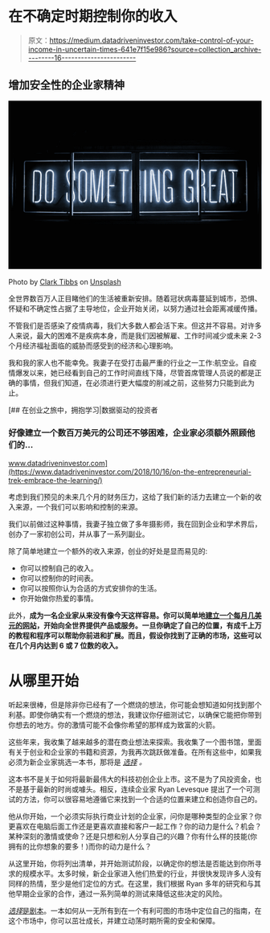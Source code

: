 # 在不确定时期控制你的收入

> 原文：<https://medium.datadriveninvestor.com/take-control-of-your-income-in-uncertain-times-641e7f15e986?source=collection_archive---------16----------------------->

## 增加安全性的企业家精神

![](img/ce0e534fed2fcc87d511686d32d41f91.png)

Photo by [Clark Tibbs](https://unsplash.com/@clarktibbs?utm_source=medium&utm_medium=referral) on [Unsplash](https://unsplash.com?utm_source=medium&utm_medium=referral)

全世界数百万人正目睹他们的生活被重新安排。随着冠状病毒蔓延到城市，恐惧、怀疑和不确定性占据了主导地位，企业开始关闭，以努力通过社会距离减缓传播。

不管我们是否感染了疫情病毒，我们大多数人都会活下来。但这并不容易。对许多人来说，最大的困难不是疾病本身，而是我们因被解雇、工作时间减少或未来 2-3 个月经济福祉面临的威胁而感受到的经济和心理影响。

我和我的家人也不能幸免。我妻子在受打击最严重的行业之一工作:航空业。自疫情爆发以来，她已经看到自己的工作时间直线下降，尽管首席管理人员说的都是正确的事情，但我们知道，在必须进行更大幅度的削减之前，这些努力只能到此为止。

[](https://www.datadriveninvestor.com/2018/10/16/on-the-entrepreneurial-trek-embrace-the-learning/) [## 在创业之旅中，拥抱学习|数据驱动的投资者

### 好像建立一个数百万美元的公司还不够困难，企业家必须额外照顾他们的…

www.datadriveninvestor.com](https://www.datadriveninvestor.com/2018/10/16/on-the-entrepreneurial-trek-embrace-the-learning/) 

考虑到我们预见的未来几个月的财务压力，这给了我们新的活力去建立一个新的收入来源，一个我们可以影响和控制的来源。

我们以前做过这种事情，我妻子独立做了多年摄影师，我在回到企业和学术界后，创办了一家初创公司，并从事了一系列副业。

除了简单地建立一个额外的收入来源，创业的好处是显而易见的:

*   你可以控制自己的收入。
*   你可以控制你的时间表。
*   你可以按照你认为合适的方式安排你的生活。
*   你开始做你热爱的事情。

此外，**成为一名企业家从来没有像今天这样容易。你可以简单地[建立一个每月几美元的网站](https://www.datahubbs.com/q242)，开始向全世界提供产品或服务。一旦你确定了自己的位置，有成千上万的教程和程序可以帮助你前进和扩展。而且，假设你找到了正确的市场，这些可以在几个月内达到 6 或 7 位数的收入。**

# 从哪里开始

听起来很棒，但是除非你已经有了一个燃烧的想法，你可能会想知道如何找到那个利基。即使你确实有一个燃烧的想法，我建议你仔细测试它，以确保它能把你带到你想去的地方。你的激情可能不会像你希望的那样成为致富的火箭。

这些年来，我收集了越来越多的潜在商业想法来探索。我收集了一个图书馆，里面有关于创业和企业家的书籍和资源，为我再次跳跃做准备。在所有这些中，如果我必须为新企业家挑选一本书，那将是 [*选择*](https://www.datahubbs.com/jvzk) *。*

这本书不是关于如何将最新最伟大的科技初创企业上市。这不是为了风投资金，也不是基于最新的时尚或噱头。相反，连续企业家 Ryan Levesque 提出了一个可测试的方法，你可以很容易地遵循它来找到一个合适的位置来建立和创造你自己的。

他从你开始，一个必须实际执行商业计划的企业家，问你是哪种类型的企业家？你更喜欢在电脑后面工作还是更喜欢直接和客户一起工作？你的动力是什么？机会？某种深刻的激情或使命？还是只想和别人分享自己的兴趣？你有什么样的技能(你拥有的比你想象的要多！)而你的动力是什么？

从这里开始，你将列出清单，并开始测试阶段，以确定你的想法是否能达到你所寻求的规模水平。太多时候，新企业家进入他们热爱的行业，并很快发现许多人没有同样的热情，至少是他们定位的方式。在这里，我们根据 Ryan 多年的研究和与其他早期企业家的合作，通过一系列简单的测试来降低这些决定的风险。

[*选择*是剧本](https://www.datahubbs.com/jvzk)。一本如何从一无所有到在一个有利可图的市场中定位自己的指南，在这个市场中，你可以茁壮成长，并建立动荡时期所需的安全和保障。